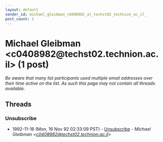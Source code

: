 ```yaml
---
layout: default
sender_id: michael_gleibman_c0408982_at_techst02_technion_ac_il_
post_count: 1
---
```


# Michael Gleibman <c0408982<span>@</span>techst02.technion.ac.il> (1 post)

_Be aware that many list participants used multiple email addresses over their time active on the list. As such this page may not contain all threads available._

## Threads

### Unsubscribe
+ 1992-11-16 (Mon, 16 Nov 92 02:33:09 PST) - [Unsubscribe](/archive/1992/11/d2bc1cdd66c08a204ee46d913da86f706007ce9b0ada8f473157c1efc468b9ce) - _Michael Gleibman \<c0408982@techst02.technion.ac.il\>_

